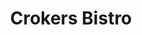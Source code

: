 ---
title: "Crokers Bistro"
address: "Limerick Co. Golf and Country Club, Ballyneety, Limerick City Area East, Co. Limerick"
tel: "+353 (0)61 35 1881"
county: "Limerick"
category: "Irish Restaurants"
type: "Content"
lat: "52.60070037841797"
lng: "-8.560240745544434"
---
